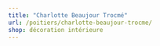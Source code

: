 ```yaml
---
title: "Charlotte Beaujour Trocmé"
url: /poitiers/charlotte-beaujour-trocme/
shop: décoration intérieure
---
```


